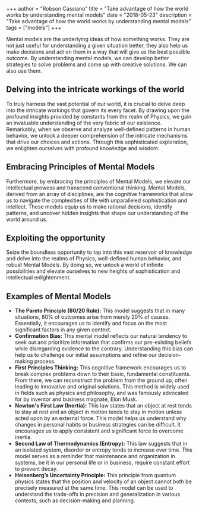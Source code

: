 +++
author = "Robson Cassiano"
title = "Take advantage of how the world works by understanding mental models"
date = "2018-05-23"
description = "Take advantage of how the world works by understanding mental models"
tags = ["models"]
+++

Mental models are the underlying ideas of how something works. They are not just useful for understanding a given situation better, they also help us make decisions and act on them in a way that will give us the best possible outcome. By understanding mental models, we can develop better strategies to solve problems and come up with creative solutions. We can also use them.

## Delving into the intricate workings of the world

To truly harness the vast potential of our world, it is crucial to delve deep into the intricate workings that govern its every facet. By drawing upon the profound insights provided by constants from the realm of Physics, we gain an invaluable understanding of the very fabric of our existence. Remarkably, when we observe and analyze well-defined patterns in human behavior, we unlock a deeper comprehension of the intricate mechanisms that drive our choices and actions. Through this sophisticated exploration, we enlighten ourselves with profound knowledge and wisdom.

## Embracing Principles of Mental Models

Furthermore, by embracing the principles of Mental Models, we elevate our intellectual prowess and transcend conventional thinking. Mental Models, derived from an array of disciplines, are the cognitive frameworks that allow us to navigate the complexities of life with unparalleled sophistication and intellect. These models equip us to make rational decisions, identify patterns, and uncover hidden insights that shape our understanding of the world around us.

## Exploiting the opportunity

Seize the boundless opportunity to tap into this vast reservoir of knowledge and delve into the realms of Physics, well-defined human behavior, and robust Mental Models. By doing so, we unlock a world of infinite possibilities and elevate ourselves to new heights of sophistication and intellectual enlightenment.

## Examples of Mental Models

- **The Pareto Principle (80/20 Rule):** This model suggests that in many situations, 80% of outcomes arise from merely 20% of causes. Essentially, it encourages us to identify and focus on the most significant factors in any given context.
- **Confirmation Bias:** This mental model reflects our natural tendency to seek out and prioritize information that confirms our pre-existing beliefs while disregarding evidence to the contrary. Understanding this bias can help us to challenge our initial assumptions and refine our decision-making process.
- **First Principles Thinking:** This cognitive framework encourages us to break complex problems down to their basic, fundamental constituents. From there, we can reconstruct the problem from the ground up, often leading to innovative and original solutions. This method is widely used in fields such as physics and philosophy, and was famously advocated for by inventor and business magnate, Elon Musk.
- **Newton's First Law (Inertia):** This law states that an object at rest tends to stay at rest and an object in motion tends to stay in motion unless acted upon by an external force. This model helps us understand why changes in personal habits or business strategies can be difficult. It encourages us to apply consistent and significant force to overcome inertia.
- **Second Law of Thermodynamics (Entropy):** This law suggests that in an isolated system, disorder or entropy tends to increase over time. This model serves as a reminder that maintenance and organization in systems, be it in our personal life or in business, require constant effort to prevent decay.
- **Heisenberg’s Uncertainty Principle:** This principle from quantum physics states that the position and velocity of an object cannot both be precisely measured at the same time. This model can be used to understand the trade-offs in precision and generalization in various contexts, such as decision-making and planning.